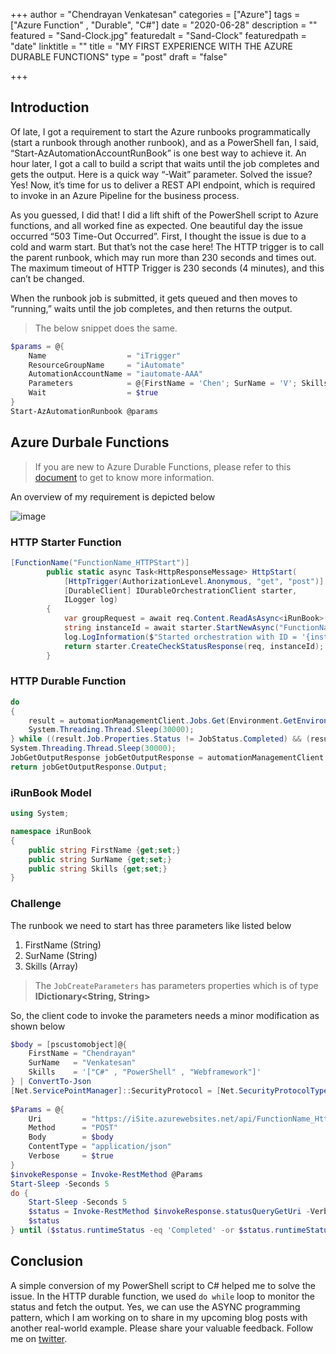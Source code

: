 +++
author = "Chendrayan Venkatesan"
categories = ["Azure"]
tags = ["Azure Function" , "Durable", "C#"]
date = "2020-06-28"
description = ""
featured = "Sand-Clock.jpg"
featuredalt = "Sand-Clock"
featuredpath = "date"
linktitle = ""
title = "MY FIRST EXPERIENCE WITH THE AZURE DURABLE FUNCTIONS"
type = "post"
draft = "false"

+++

## Introduction

Of late, I got a requirement to start the Azure runbooks programmatically (start a runbook through another runbook), and as a PowerShell fan, I said, “Start-AzAutomationAccountRunBook” is one best way to achieve it. An hour later, I got a call to build a script that waits until the job completes and gets the output. Here is a quick way “-Wait” parameter. Solved the issue? Yes! Now, it’s time for us to deliver a REST API endpoint, which is required to invoke in an Azure Pipeline for the business process. 

As you guessed, I did that! I did a lift shift of the PowerShell script to Azure functions, and all worked fine as expected. One beautiful day the issue occurred “503 Time-Out Occurred”. First, I thought the issue is due to a cold and warm start. But that’s not the case here! The HTTP trigger is to call the parent runbook, which may run more than 230 seconds and times out. The maximum timeout of HTTP Trigger is 230 seconds (4 minutes), and this can’t be changed. 

When the runbook job is submitted, it gets queued and then moves to “running,” waits until the job completes, and then returns the output. 

> The below snippet does the same.

```PowerShell
$params = @{
    Name                  = "iTrigger"
    ResourceGroupName     = "iAutomate"
    AutomationAccountName = "iautomate-AAA"
    Parameters            = @{FirstName = 'Chen'; SurName = 'V'; Skills = @('C#' , 'PowerShell') }
    Wait                  = $true 
}
Start-AzAutomationRunbook @params
```

## Azure Durbale Functions

> If you are new to Azure Durable Functions, please refer to this [document](https://docs.microsoft.com/en-us/azure/azure-functions/durable/durable-functions-overview?tabs=csharp) to get to know more information.

An overview of my requirement is depicted below 

![image](img/2020/06/async-http-api.png)

### HTTP Starter Function

```C#
[FunctionName("FunctionName_HTTPStart")]
        public static async Task<HttpResponseMessage> HttpStart(
            [HttpTrigger(AuthorizationLevel.Anonymous, "get", "post")] HttpRequestMessage req,
            [DurableClient] IDurableOrchestrationClient starter,
            ILogger log)
        {
            var groupRequest = await req.Content.ReadAsAsync<iRunBook>();
            string instanceId = await starter.StartNewAsync("FunctionName", groupRequest);
            log.LogInformation($"Started orchestration with ID = '{instanceId}'.");
            return starter.CreateCheckStatusResponse(req, instanceId);
        }
```

### HTTP Durable Function

```C#
do
{
    result = automationManagementClient.Jobs.Get(Environment.GetEnvironmentVariable("RESOURCE_GROUP"), Environment.GetEnvironmentVariable("AUTOMATION_ACCOUNT_NAME"), jobCreateResponse.Job.Properties.JobId);
    System.Threading.Thread.Sleep(30000);
} while ((result.Job.Properties.Status != JobStatus.Completed) && (result.Job.Properties.Status != JobStatus.Failed) && ((result.Job.Properties.Status != JobStatus.Stopped) && ((result.Job.Properties.Status != JobStatus.Suspended))));
System.Threading.Thread.Sleep(30000);
JobGetOutputResponse jobGetOutputResponse = automationManagementClient.Jobs.GetOutput(Environment.GetEnvironmentVariable("RESOURCE_GROUP"), Environment.GetEnvironmentVariable("AUTOMATION_ACCOUNT_NAME"), jobCreateResponse.Job.Properties.JobId);
return jobGetOutputResponse.Output;
```

### iRunBook Model

```C#
using System;

namespace iRunBook
{
    public string FirstName {get;set;}
    public string SurName {get;set;}
    public string Skills {get;set;}
}
```

### Challenge 

The runbook we need to start has three parameters like listed below

1. FirstName (String)
2. SurName (String)
3. Skills (Array)

> The `JobCreateParameters` has parameters properties which is of type **IDictionary<String, String>** 

So, the client code to invoke the parameters needs a minor modification as shown below

```PowerShell
$body = [pscustomobject]@{
    FirstName = "Chendrayan"
    SurName   = "Venkatesan"
    Skills    = '["C#" , "PowerShell" , "Webframework"]'
} | ConvertTo-Json 
[Net.ServicePointManager]::SecurityProtocol = [Net.SecurityProtocolType]::Tls -bor [Net.SecurityProtocolType]::Tls11 -bor [Net.SecurityProtocolType]::Tls12
 
$Params = @{
    Uri         = "https://iSite.azurewebsites.net/api/FunctionName_HttpStart"
    Method      = "POST"
    Body        = $body
    ContentType = "application/json"
    Verbose     = $true
}
$invokeResponse = Invoke-RestMethod @Params
Start-Sleep -Seconds 5
do {
    Start-Sleep -Seconds 5
    $status = Invoke-RestMethod $invokeResponse.statusQueryGetUri -Verbose
    $status
} until ($status.runtimeStatus -eq 'Completed' -or $status.runtimeStatus -eq 'Failed')
```

## Conclusion

A simple conversion of my PowerShell script to C# helped me to solve the issue. In the HTTP durable function, we used `do while` loop to monitor the status and fetch the output. Yes, we can use the ASYNC programming pattern, which I am working on to share in my upcoming blog posts with another real-world example. Please share your valuable feedback. Follow me on [twitter](https://twitter.com/chendrayanv).